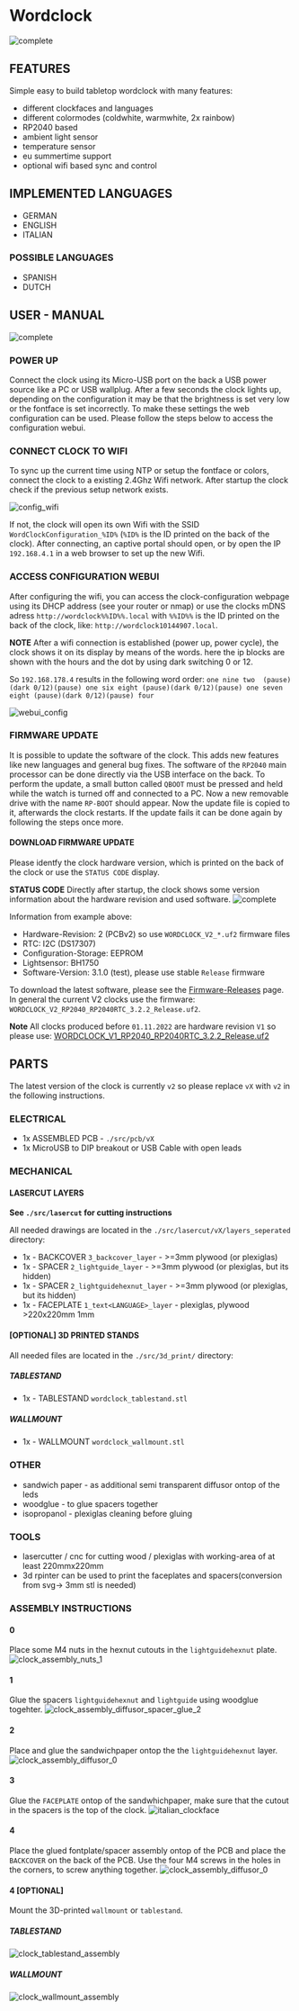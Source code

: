 # Wordclock

![complete](./documentation/images/click_it_en_de_clockfaces.JPG)

## FEATURES
Simple easy to build tabletop wordclock with many features:

* different clockfaces and languages
* different colormodes (coldwhite, warmwhite, 2x rainbow)
* RP2040 based
* ambient light sensor
* temperature sensor
* eu summertime support
* optional wifi based sync and control

## IMPLEMENTED LANGUAGES

* GERMAN
* ENGLISH
* ITALIAN

### POSSIBLE LANGUAGES

* SPANISH
* DUTCH




## USER - MANUAL

![complete](./documentation/images/IMG_9906.png)

### POWER UP

Connect the clock using its Micro-USB port on the back a USB power source like a PC or USB wallplug.
After a few seconds the clock lights up, depending on the configuration it may be that the brightness is set very low or the fontface is set incorrectly. To make these settings the web configuration can be used. Please follow the steps below to access the configuration webui.


### CONNECT CLOCK TO WIFI



To sync up the current time using NTP or setup the fontface or colors, connect the clock to a existing 2.4Ghz Wifi network.
After startup the clock check if the previous setup network exists. 

![config_wifi](./documentation/imagesconfig_wifi.PNG)


If not, the clock will open its own Wifi with the SSID `WordClockConfiguration_%ID%` (`%ID%` is the ID printed on the back of the clock).
After connecting, an captive portal should open, or by open the IP `192.168.4.1` in a web browser to set up the new Wifi.

### ACCESS CONFIGURATION WEBUI

After configuring the wifi, you can access the clock-configuration webpage using its DHCP address (see your router or nmap) or use the clocks mDNS adress `http://wordclock%%ID%%.local` with `%%ID%%` is the ID printed on the back of the clock, like: `http://wordclock10144907.local`.

**NOTE** After a wifi connection is established (power up, power cycle), the clock shows it on its display by means of the words. here the ip blocks are shown with the hours and the dot by using dark switching 0 or 12.

So `192.168.178.4` results in the following word order:
`one nine two  (pause)(dark 0/12)(pause) one six eight (pause)(dark 0/12)(pause) one seven eight (pause)(dark 0/12)(pause) four`

![webui_config](./documentation/images/webui_config.png)






### FIRMWARE UPDATE

It is possible to update the software of the clock.
This adds new features like new languages and general bug fixes.
The software of the `RP2040` main processor can be done directly via the USB interface on the back.
To perform the update, a small button called `QBOOT` must be pressed and held while the watch is turned off and connected to a PC.
Now a new removable drive with the name `RP-BOOT` should appear. Now the update file is copied to it, afterwards the clock restarts.
If the update fails it can be done again by following the steps once more.

#### DOWNLOAD FIRMWARE UPDATE
Please identfy the clock hardware version, which is printed on the back of the clock or use the `STATUS CODE` display.

**STATUS CODE** Directly after startup, the clock shows some version information about the hardware revision and used software.
![complete](./documentation/status_codes.jpg)

Information from example above:

* Hardware-Revision: 2 (PCBv2) so use `WORDCLOCK_V2_*.uf2` firmware files
* RTC: I2C (DS17307)
* Configuration-Storage: EEPROM
* Lightsensor: BH1750
* Software-Version: 3.1.0 (test), please use stable `Release` firmware


To download the latest software, please see the [Firmware-Releases](https://github.com/RBEGamer/WordClock/releases) page.
In general the current V2 clocks use the firmware: `WORDCLOCK_V2_RP2040_RP2040RTC_3.2.2_Release.uf2`.

**Note** All clocks produced before `01.11.2022` are hardware revision `V1` so please use:
[WORDCLOCK_V1_RP2040_RP2040RTC_3.2.2_Release.uf2](https://github.com/RBEGamer/WordClock/releases/download/v3.2.2/WORDCLOCK_V1_RP2040_RP2040RTC_3.2.2_Release.uf2)


## PARTS

The latest version of the clock is currently `v2` so please replace `vX` with `v2` in the following instructions.


### ELECTRICAL

* 1x ASSEMBLED PCB - `./src/pcb/vX`
* 1x MicroUSB to DIP breakout or USB Cable with open leads

### MECHANICAL

#### LASERCUT LAYERS 
**See `./src/lasercut` for cutting instructions**

All needed drawings are located in the `./src/lasercut/vX/layers_seperated` directory:

* 1x - BACKCOVER `3_backcover_layer` - >=3mm plywood (or plexiglas)
* 1x - SPACER `2_lightguide_layer` - >=3mm plywood (or plexiglas, but its hidden)
* 1x - SPACER `2_lightguidehexnut_layer` - >=3mm plywood (or plexiglas, but its hidden)
* 1x - FACEPLATE `1_text<LANGUAGE>_layer` - plexiglas, plywood >220x220mm 1mm

#### [OPTIONAL] 3D PRINTED STANDS

All needed files are located in the `./src/3d_print/` directory:

##### TABLESTAND
* 1x - TABLESTAND `wordclock_tablestand.stl`

##### WALLMOUNT
* 1x - WALLMOUNT `wordclock_wallmount.stl`

### OTHER

* sandwich paper - as additional semi transparent diffusor ontop of the leds
* woodglue - to glue spacers together
* isopropanol - plexiglas cleaning before gluing


### TOOLS

* lasercutter / cnc for cutting wood / plexiglas with working-area of at least 220mmx220mm
* 3d rpinter can be used to print the faceplates and spacers(conversion from svg-> 3mm stl is needed)

### ASSEMBLY INSTRUCTIONS

#### 0
Place some M4 nuts in the hexnut cutouts in the `lightguidehexnut` plate.
![clock_assembly_nuts_1](./documentation/images/clock_assembly_nuts_1.JPG)

#### 1
Glue the spacers `lightguidehexnut` and `lightguide` using woodglue togehter.
![clock_assembly_diffusor_spacer_glue_2](./documentation/images/clock_assembly_diffusor_spacer_glue_2.JPG)

#### 2
Place and glue the sandwichpaper ontop the the `lightguidehexnut` layer.
![clock_assembly_diffusor_0](./documentation/images/clock_assembly_diffusor_0.JPG)
 
#### 3
Glue the `FACEPLATE` ontop of the sandwhichpaper, make sure that the cutout in the spacers is the top of the clock.
![italian_clockface](./documentation/images/italian_clockface.JPG)

#### 4
Place the glued fontplate/spacer assembly ontop of the PCB and place the `BACKCOVER` on the back of the PCB.
Use the four M4 screws in the holes in the corners, to screw anything together.
![clock_assembly_diffusor_0](./documentation/images/IMG_9905.png)

#### 4 [OPTIONAL]

Mount the 3D-printed `wallmount` or `tablestand`.

##### TABLESTAND
![clock_tablestand_assembly](./documentation/images/clock_tablestand_assembly.JPG)

##### WALLMOUNT
![clock_wallmount_assembly](./documentation/images/clock_wallmount_assembly.JPG)
